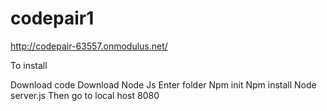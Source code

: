 # codepair1


http://codepair-63557.onmodulus.net/


To install 

Download code
Download Node Js
Enter folder
Npm init
Npm install
Node server.js
Then go to local host 8080
